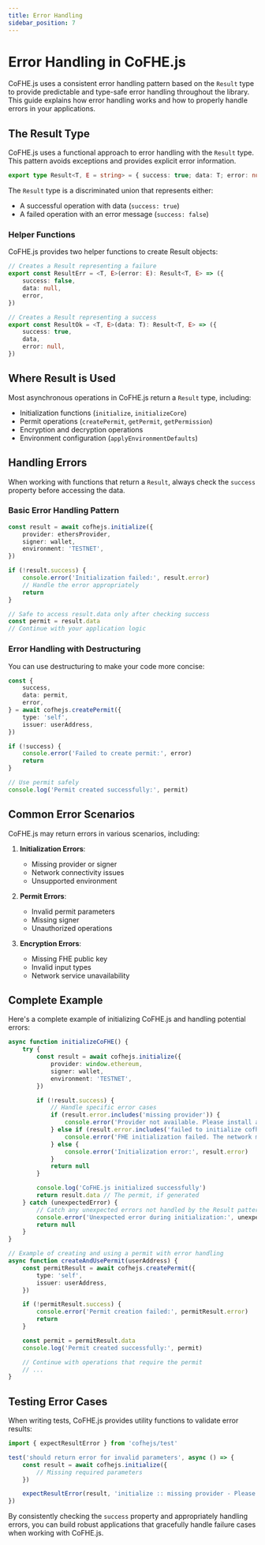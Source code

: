```yaml
---
title: Error Handling
sidebar_position: 7
---
```


# Error Handling in CoFHE.js

CoFHE.js uses a consistent error handling pattern based on the `Result` type to provide predictable and type-safe error handling throughout the library. This guide explains how error handling works and how to properly handle errors in your applications.

## The Result Type

CoFHE.js uses a functional approach to error handling with the `Result` type. This pattern avoids exceptions and provides explicit error information.

```typescript
export type Result<T, E = string> = { success: true; data: T; error: null } | { success: false; data: null; error: E }
```

The `Result` type is a discriminated union that represents either:

- A successful operation with data (`success: true`)
- A failed operation with an error message (`success: false`)

### Helper Functions

CoFHE.js provides two helper functions to create Result objects:

```typescript
// Creates a Result representing a failure
export const ResultErr = <T, E>(error: E): Result<T, E> => ({
	success: false,
	data: null,
	error,
})

// Creates a Result representing a success
export const ResultOk = <T, E>(data: T): Result<T, E> => ({
	success: true,
	data,
	error: null,
})
```

## Where Result is Used

Most asynchronous operations in CoFHE.js return a `Result` type, including:

- Initialization functions (`initialize`, `initializeCore`)
- Permit operations (`createPermit`, `getPermit`, `getPermission`)
- Encryption and decryption operations
- Environment configuration (`applyEnvironmentDefaults`)

## Handling Errors

When working with functions that return a `Result`, always check the `success` property before accessing the data.

### Basic Error Handling Pattern

```typescript
const result = await cofhejs.initialize({
	provider: ethersProvider,
	signer: wallet,
	environment: 'TESTNET',
})

if (!result.success) {
	console.error('Initialization failed:', result.error)
	// Handle the error appropriately
	return
}

// Safe to access result.data only after checking success
const permit = result.data
// Continue with your application logic
```

### Error Handling with Destructuring

You can use destructuring to make your code more concise:

```typescript
const {
	success,
	data: permit,
	error,
} = await cofhejs.createPermit({
	type: 'self',
	issuer: userAddress,
})

if (!success) {
	console.error('Failed to create permit:', error)
	return
}

// Use permit safely
console.log('Permit created successfully:', permit)
```

## Common Error Scenarios

CoFHE.js may return errors in various scenarios, including:

1. **Initialization Errors**:

   - Missing provider or signer
   - Network connectivity issues
   - Unsupported environment

2. **Permit Errors**:

   - Invalid permit parameters
   - Missing signer
   - Unauthorized operations

3. **Encryption Errors**:
   - Missing FHE public key
   - Invalid input types
   - Network service unavailability

## Complete Example

Here's a complete example of initializing CoFHE.js and handling potential errors:

```typescript
async function initializeCoFHE() {
	try {
		const result = await cofhejs.initialize({
			provider: window.ethereum,
			signer: wallet,
			environment: 'TESTNET',
		})

		if (!result.success) {
			// Handle specific error cases
			if (result.error.includes('missing provider')) {
				console.error('Provider not available. Please install a wallet extension.')
			} else if (result.error.includes('failed to initialize cofhejs')) {
				console.error('FHE initialization failed. The network may not be FHE-enabled.')
			} else {
				console.error('Initialization error:', result.error)
			}
			return null
		}

		console.log('CoFHE.js initialized successfully')
		return result.data // The permit, if generated
	} catch (unexpectedError) {
		// Catch any unexpected errors not handled by the Result pattern
		console.error('Unexpected error during initialization:', unexpectedError)
		return null
	}
}

// Example of creating and using a permit with error handling
async function createAndUsePermit(userAddress) {
	const permitResult = await cofhejs.createPermit({
		type: 'self',
		issuer: userAddress,
	})

	if (!permitResult.success) {
		console.error('Permit creation failed:', permitResult.error)
		return
	}

	const permit = permitResult.data
	console.log('Permit created successfully:', permit)

	// Continue with operations that require the permit
	// ...
}
```

## Testing Error Cases

When writing tests, CoFHE.js provides utility functions to validate error results:

```typescript
import { expectResultError } from 'cofhejs/test'

test('should return error for invalid parameters', async () => {
	const result = await cofhejs.initialize({
		// Missing required parameters
	})

	expectResultError(result, 'initialize :: missing provider - Please provide an AbstractProvider interface')
})
```

By consistently checking the `success` property and appropriately handling errors, you can build robust applications that gracefully handle failure cases when working with CoFHE.js.
